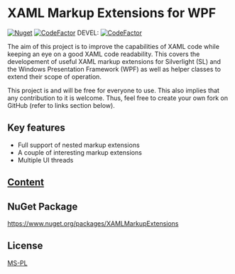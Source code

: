 # XAML Markup Extensions for WPF

[![Nuget](https://img.shields.io/nuget/v/XAMLMarkupExtensions.svg)](https://www.nuget.org/packages/SerApi)
[![CodeFactor](https://www.codefactor.io/repository/github/konne/xamlmarkupextensions/badge)](https://www.codefactor.io/repository/github/konne/xamlmarkupextensions)
DEVEL:
[![CodeFactor](https://www.codefactor.io/repository/github/konne/xamlmarkupextensions/badge/development)](https://www.codefactor.io/repository/github/konne/xamlmarkupextensions/overview/development)

The aim of this project is to improve the capabilities of XAML code while keeping an eye on a good XAML code readability. This covers the developement of useful XAML markup extensions for Silverlight (SL) and the Windows Presentation Framework (WPF) as well as helper classes to extend their scope of operation.

This project is and will be free for everyone to use. This also implies that any contribution to it is welcome. Thus, feel free to create your own fork on GitHub (refer to links section below).

## Key features

* Full support of nested markup extensions
* A couple of interesting markup extensions
* Multiple UI threads

## [Content](docs/content.md)

## NuGet Package

https://www.nuget.org/packages/XAMLMarkupExtensions

## License

[MS-PL](https://github.com/konne/XAMLMarkupExtensions/blob/master/LICENSE)
